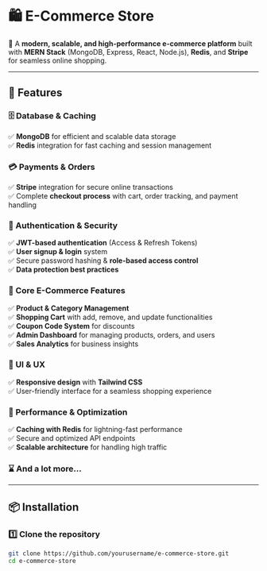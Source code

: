 # 🛍️ E-Commerce Store  

🚀 A **modern, scalable, and high-performance e-commerce platform** built with **MERN Stack** (MongoDB, Express, React, Node.js), **Redis**, and **Stripe** for seamless online shopping.  

---

## 🌟 Features  

### 🗄️ Database & Caching  
✅ **MongoDB** for efficient and scalable data storage  
✅ **Redis** integration for fast caching and session management  

### 💳 Payments & Orders  
✅ **Stripe** integration for secure online transactions  
✅ Complete **checkout process** with cart, order tracking, and payment handling  

### 🔐 Authentication & Security  
✅ **JWT-based authentication** (Access & Refresh Tokens)  
✅ **User signup & login** system  
✅ Secure password hashing & **role-based access control**  
✅ **Data protection best practices**  

### 🛒 Core E-Commerce Features  
✅ **Product & Category Management**  
✅ **Shopping Cart** with add, remove, and update functionalities  
✅ **Coupon Code System** for discounts  
✅ **Admin Dashboard** for managing products, orders, and users  
✅ **Sales Analytics** for business insights  

### 🎨 UI & UX  
✅ **Responsive design** with **Tailwind CSS**  
✅ User-friendly interface for a seamless shopping experience  

### 🚀 Performance & Optimization  
✅ **Caching with Redis** for lightning-fast performance  
✅ Secure and optimized API endpoints  
✅ **Scalable architecture** for handling high traffic  

### ⌛ And a lot more...  

---

## 📦 Installation  

### 1️⃣ Clone the repository  
```sh
git clone https://github.com/yourusername/e-commerce-store.git
cd e-commerce-store
